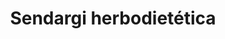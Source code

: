 ---
title: "Sendargi herbodietética"
url: /pamplona-iruna/sendargi-herbodietetica/
shop: herbolario
---